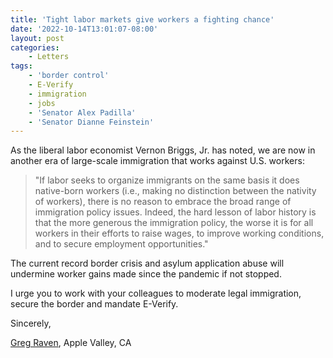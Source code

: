 ```yaml
---
title: 'Tight labor markets give workers a fighting chance'
date: '2022-10-14T13:01:07-08:00'
layout: post
categories:
    - Letters
tags:
    - 'border control'
    - E-Verify
    - immigration
    - jobs
    - 'Senator Alex Padilla'
    - 'Senator Dianne Feinstein'
---
```


As the liberal labor economist Vernon Briggs, Jr. has noted, we are now in another era of large-scale immigration that works against U.S. workers:

> "If labor seeks to organize immigrants on the same basis it does native-born workers (i.e., making no distinction between the nativity of workers), there is no reason to embrace the broad range of immigration policy issues. Indeed, the hard lesson of labor history is that the more generous the immigration policy, the worse it is for all workers in their efforts to raise wages, to improve working conditions, and to secure employment opportunities."

The current record border crisis and asylum application abuse will undermine worker gains made since the pandemic if not stopped.

I urge you to work with your colleagues to moderate legal immigration, secure the border and mandate E-Verify.

Sincerely,

[Greg Raven](https://www.gregraven.org/), Apple Valley, CA
